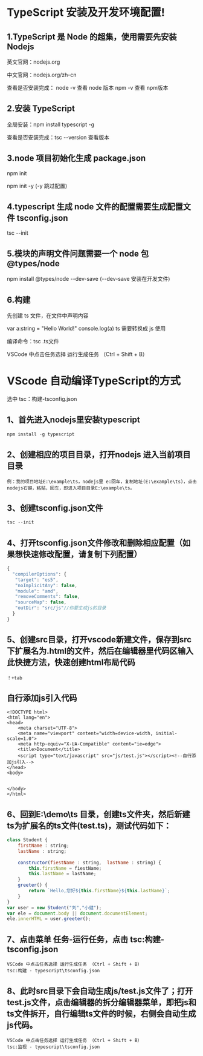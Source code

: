 # TypeScript 安装及开发环境配置!

## 1.TypeScript 是 Node 的超集，使用需要先安装 Nodejs

英文官网：nodejs.org

中文官网：nodejs.org/zh-cn

查看是否安装完成： node -v 查看 node 版本 npm -v 查看 npm版本

## 2.安装 TypeScript

全局安装：npm install typescript -g

查看是否安装完成：tsc --version 查看版本

## 3.node 项目初始化生成 package.json

npm init

npm init -y (-y 跳过配置)

## 4.typescript 生成 node 文件的配置需要生成配置文件 tsconfig.json

tsc --init

## 5.模块的声明文件问题需要一个 node 包 @types/node

npm install @types/node --dev-save (--dev-save 安装在开发文件)

## 6.构建

先创建 ts 文件，在文件中声明内容

var a:string = "Hello World!"
console.log(a)
ts 需要转换成 js 使用

编译命令：tsc .ts文件

VSCode 中点击任务选择 运行生成任务 （Ctrl + Shift + B）

# VScode 自动编译TypeScript的方式

选中 tsc：构建-tsconfig.json
## 1、首先进入nodejs里安装typescript
```js
npm install -g typescript
```

## 2、创建相应的项目目录，打开nodejs 进入当前项目目录
```
例：我的项目地址E:\example\ts，nodejs里 e:回车，复制地址(E:\example\ts)，点击nodejs右键，粘贴，回车，即进入项目目录E:\example\ts。
```

## 3、创建tsconfig.json文件
```js
tsc --init
```

## 4、打开tsconfig.json文件修改和删除相应配置（如果想快速修改配置，请复制下列配置）
```js
{
  "compilerOptions": {
   "target": "es5",
   "noImplicitAny": false,
   "module": "amd",
   "removeComments": false,
   "sourceMap": false,
   "outDir": "src/js"//你要生成js的目录
  }
}
```

## 5、创建src目录，打开vscode新建文件，保存到src下扩展名为.html的文件，然后在编辑器里代码区输入此快捷方法，快速创建html布局代码
```
！+tab
```
## 自行添加js引入代码
```
<!DOCTYPE html>
<html lang="en">
<head>
    <meta charset="UTF-8">
    <meta name="viewport" content="width=device-width, initial-scale=1.0">
    <meta http-equiv="X-UA-Compatible" content="ie=edge">
    <title>Document</title>
    <script type="text/javascript" src="js/test.js"></script><!--自行添加js引入-->
</head>
<body>
     
     
</body>
</html>
```

## 6、回到E:\demo\ts 目录，创建ts文件夹，然后新建ts为扩展名的ts文件(test.ts)，测试代码如下：
```js
class Student {
    firstName : string;
    lastName : string;
 
    constructor(fiestName : string,  lastName : string) {
        this.firstName = fiestName;
        this.lastName = lastName;
    }
    greeter() {
        return `Hello,您好${this.firstName}${this.lastName}`;
    }
}
var user = new Student("刘","小健");
var ele = document.body || document.documentElement;
ele.innerHTML = user.greeter();
```

## 7、点击菜单 任务-运行任务，点击 tsc:构建-tsconfig.json
```
VSCode 中点击任务选择 运行生成任务 （Ctrl + Shift + B）
tsc:构建 - typescript\tsconfig.json
```

## 8、此时src目录下会自动生成js/test.js文件了；打开test.js文件，点击编辑器的拆分编辑器菜单，即把js和ts文件拆开，自行编辑ts文件的时候，右侧会自动生成js代码。
```
VSCode 中点击任务选择 运行生成任务 （Ctrl + Shift + B）
tsc:监视 - typescript\tsconfig.json
```
